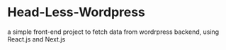 # Head-Less-Wordpress
a simple front-end project to fetch data from wordrpress backend, using React.js and Next.js
